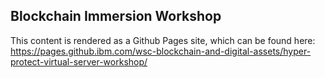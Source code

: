 ## Blockchain Immersion Workshop 

This content is rendered as a Github Pages site, which can be found here: https://pages.github.ibm.com/wsc-blockchain-and-digital-assets/hyper-protect-virtual-server-workshop/
